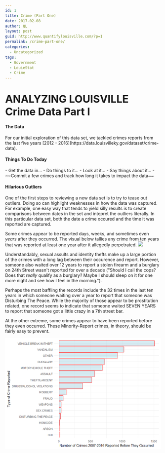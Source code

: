 ```yaml
---
id: 1
title: Crime (Part One)
date: 2017-02-08
author: QL
layout: post
guid: http://www.quantifylouisville.com/?p=1
permalink: /crime-part-one/
categories:
  - Uncategorized
tags:
  - Government
  - LouieStat
  - Crime
---
```


<h1>
<big><b> ANALYZING LOUISVILLE Crime Data Part I</b></big>
</h1>
<h4>
<b> The Data </b>
</h4>
For our initial exploration of this data set, we tackled crimes reports from the last five years [2012 - 2016](https://data.louisvilleky.gov/dataset/crime-data).

<h4>
<b> Things To Do Today </b>
</h4>
-   Get the data in...
-   Do things to it...
-   Look at it...
-   Say things about it...
-   ~~Commit a few crimes and track how long it takes to impact the data~~

<h4>
<b> Hilarious Outliers </b>
</h4>
One of the first steps to reviewing a new data set is to try to tease out outliers. Doing so can highlight weaknesses in how the data was captured. For example, one easy way that tends to yield silly results is to create comparisons between dates in the set and intepret the outliers literally. In this particular data set, both the date a crime occured and the time it was reported are captured.

Some crimes appear to be reported days, weeks, and sometimes even *years* after they occurred. The visual below tallies any crime from ten years that was reported at least one year after it allegedly perpetrated. ![](/images/crime-part-one/Older%20than%20a%20year%20graph-1.png)

Understandably, sexual assults and identity thefts make up a large portion of the crimes with a long lag between their occurence and report. However, someone also waited over 12 years to report a stolen firearm and a burglary on 24th Street wasn't reported for over a decade ("Should I call the cops? Does that *really* qualify as a burglary? Maybe I should sleep on it for one more night and see how I feel in the morning.").

Perhaps the most baffling the records include the 32 times in the last ten years in which someone waiting over a year to report that someone was Disturbing The Peace. While the majority of those appear to be prostitution related, one record seems to indicate that someone waited SEVEN YEARS to report that someone got a little crazy in a 7th street bar.

At the other extreme, some crimes appear to have been reported before they even occurred. These Minority-Report crimes, in theory, should be fairly easy to prevent.

![](../images/Minority%20Report%20Graph-1.png)  
